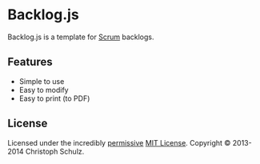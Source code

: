 # Backlog.js

Backlog.js is a template for [Scrum](http://en.wikipedia.org/wiki/Scrum_%28software_development%29) backlogs.

## Features

- Simple to use
- Easy to modify
- Easy to print (to PDF)

## License

Licensed under the incredibly [permissive](http://en.wikipedia.org/wiki/Permissive_free_software_licence) [MIT License](http://creativecommons.org/licenses/MIT/). Copyright &copy; 2013-2014 Christoph Schulz.
